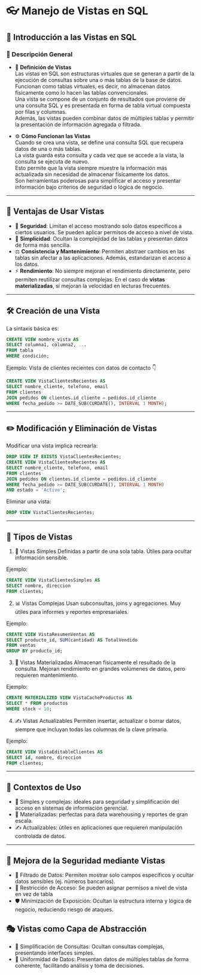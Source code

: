 # 👓 Manejo de Vistas en SQL  

## 📖 Introducción a las Vistas en SQL  

### 📝 Descripción General  

- 📌 **Definición de Vistas**  
Las vistas en SQL son estructuras virtuales que se generan a partir de la ejecución de consultas sobre una o más tablas de la base de datos. Funcionan como tablas virtuales, es decir, no almacenan datos físicamente como lo hacen las tablas convencionales.  
Una vista se compone de un conjunto de resultados que proviene de una consulta SQL y es presentada en forma de tabla virtual compuesta por filas y columnas.  
Además, las vistas pueden combinar datos de múltiples tablas y permitir la presentación de información agregada o filtrada.  

- ⚙️ **Cómo Funcionan las Vistas**  
Cuando se crea una vista, se define una consulta SQL que recupera datos de una o más tablas.  
La vista guarda esta consulta y cada vez que se accede a la vista, la consulta se ejecuta de nuevo.  
Esto permite que la vista siempre muestre la información más actualizada sin necesidad de almacenar físicamente los datos.  
Son herramientas poderosas para simplificar el acceso y presentar información bajo criterios de seguridad o lógica de negocio.  

---

## 🌟 Ventajas de Usar Vistas  

- 🔐 **Seguridad**: Limitan el acceso mostrando solo datos específicos a ciertos usuarios. Se pueden aplicar permisos de acceso a nivel de vista.  
- 🎯 **Simplicidad**: Ocultan la complejidad de las tablas y presentan datos de forma más sencilla.  
- ⚖️ **Consistencia y Mantenimiento**: Permiten abstraer cambios en las tablas sin afectar a las aplicaciones. Además, estandarizan el acceso a los datos.  
- ⚡ **Rendimiento**: No siempre mejoran el rendimiento directamente, pero permiten reutilizar consultas complejas. En el caso de **vistas materializadas**, sí mejoran la velocidad en lecturas frecuentes.  

---

## 🛠️ Creación de una Vista  

La sintaxis básica es:  

```sql
CREATE VIEW nombre_vista AS 
SELECT columna1, columna2, ... 
FROM tabla 
WHERE condición;
``` 

Ejemplo: Vista de clientes recientes con datos de contacto 👇

```sql
CREATE VIEW VistaClientesRecientes AS 
SELECT nombre_cliente, telefono, email 
FROM clientes 
JOIN pedidos ON clientes.id_cliente = pedidos.id_cliente 
WHERE fecha_pedido >= DATE_SUB(CURDATE(), INTERVAL 1 MONTH);
```

--- 

## ✏️ Modificación y Eliminación de Vistas

Modificar una vista implica recrearla:

```sql
DROP VIEW IF EXISTS VistaClientesRecientes; 
CREATE VIEW VistaClientesRecientes AS 
SELECT nombre_cliente, telefono, email 
FROM clientes 
JOIN pedidos ON clientes.id_cliente = pedidos.id_cliente 
WHERE fecha_pedido >= DATE_SUB(CURDATE(), INTERVAL 1 MONTH) 
AND estado = 'Activo';
```

Eliminar una vista:

```sql
DROP VIEW VistaClientesRecientes;
``` 

--- 

## 🧩 Tipos de Vistas

1. 📄 Vistas Simples
Definidas a partir de una sola tabla. Útiles para ocultar información sensible.

Ejemplo:
```sql
CREATE VIEW VistaClientesSimples AS 
SELECT nombre, direccion 
FROM clientes;
```

2. 📊 Vistas Complejas
Usan subconsultas, joins y agregaciones. Muy útiles para informes y reportes empresariales.

Ejemplo:
```sql
CREATE VIEW VistaResumenVentas AS 
SELECT producto_id, SUM(cantidad) AS TotalVendido 
FROM ventas 
GROUP BY producto_id;
```

3. 💾 Vistas Materializadas
Almacenan físicamente el resultado de la consulta. Mejoran rendimiento en grandes volúmenes de datos, pero requieren mantenimiento.

Ejemplo:
```sql
CREATE MATERIALIZED VIEW VistaCacheProductos AS 
SELECT * FROM productos 
WHERE stock < 10;
```

4. ✍️ Vistas Actualizables
Permiten insertar, actualizar o borrar datos, siempre que incluyan todas las columnas de la clave primaria.

Ejemplo:
```sql
CREATE VIEW VistaEditableClientes AS 
SELECT id, nombre, direccion 
FROM clientes;
```
--- 

## 🎯 Contextos de Uso

- 📄 Simples y complejas: ideales para seguridad y simplificación del acceso en sistemas de información gerencial.
- 💾 Materializadas: perfectas para data warehousing y reportes de gran escala.
- ✍️ Actualizables: útiles en aplicaciones que requieren manipulación controlada de datos.

---

## 🔐 Mejora de la Seguridad mediante Vistas

- 🔎 Filtrado de Datos: Permiten mostrar solo campos específicos y ocultar datos sensibles (ej. números bancarios).
- 🚧 Restricción de Acceso: Se pueden asignar permisos a nivel de vista en vez de tabla
- 🛡️ Minimización de Exposición: Ocultan la estructura interna y lógica de negocio, reduciendo riesgo de ataques.

## 🎭 Vistas como Capa de Abstracción

- 🧩 Simplificación de Consultas: Ocultan consultas complejas, presentando interfaces simples.
- 🔄 Uniformidad de Datos: Presentan datos de múltiples tablas de forma coherente, facilitando análisis y toma de decisiones.